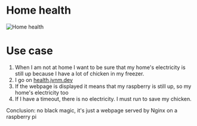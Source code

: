 # Home health

<img src="https://i.imgur.com/FDfZL0S.png" alt="Home health" />

Use case 
=========
1. When I am not at home I want to be sure that my home's electricity is still up because
   I have a lot of chicken in my freezer.
2. I go on <a href="health.jvnm.dev">health.jvnm.dev</a>
3. If the webpage is displayed it means that my raspberry is still up, so my home's electricity too
4. If I have a timeout, there is no electricity. I must run to save my chicken.

Conclusion: no black magic, it's just a webpage served by Nginx on a raspberry pi
